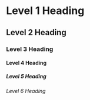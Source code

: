 # Level 1 Heading
## Level 2 Heading
### Level 3 Heading
#### Level 4 Heading
##### Level 5 Heading
###### Level 6 Heading

